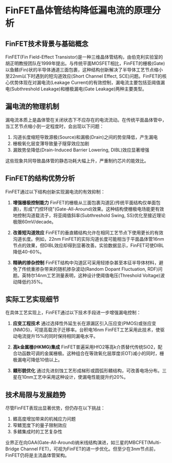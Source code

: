 # FinFET晶体管结构降低漏电流的原理分析

## FinFET技术背景与基础概念

FinFET(Fin Field-Effect Transistor)是一种三维晶体管结构，由伯克利实验室的胡正明教授团队在1999年提出。与传统平面MOSFET相比，FinFET的栅极(Gate)以鱼鳍(Fin)状的半导体通道三面包裹，这种结构创新解决了半导体工艺节点缩小至22nm以下时遇到的短沟道效应(Short Channel Effect, SCE)问题。FinFET的核心优势体现在对漏电流(Leakage Current)的有效控制，漏电流主要包括亚阈值漏电(Subthreshold Leakage)和栅极漏电(Gate Leakage)两种主要类型。

## 漏电流的物理机制

漏电流本质上是晶体管在关闭状态下不应存在的电流流动。在传统平面晶体管中，当工艺节点缩小到一定程度时，会出现以下问题：
1. 沟道长度缩短导致源极(Source)和漏极(Drain)之间的势垒降低，产生漏电
2. 栅极氧化层变薄导致量子隧穿效应加剧
3. 漏致势垒降低(Drain-Induced Barrier Lowering, DIBL)效应显著增强

这些现象共同导致晶体管的静态功耗大幅上升，严重制约芯片的能效比。

## FinFET的结构优势分析

FinFET通过以下结构创新实现漏电流的有效抑制：

1. **增强栅极控制能力**
FinFET的栅极从三面包裹沟道区(传统平面结构仅单面包裹)，形成"门控环绕"(Gate-All-Around)效果。这种结构使栅极电场能更有效地控制沟道载流子，将亚阈值斜率(Subthreshold Swing, SS)优化至接近理论极限60mV/decade。

2. **改善短沟道效应**
FinFET的垂直鳍结构允许在相同工艺节点下使用更长的有效沟道长度。例如，22nm FinFET的实际沟道长度可能相当于平面晶体管16nm节点的效果，但DIBL效应却得到显著改善。实验数据显示，FinFET可使DIBL降低40-60%。

3. **精确的掺杂控制**
FinFET结构中沟道区可采用轻掺杂甚至本征半导体材料，避免了传统重掺杂带来的随机掺杂波动(Random Dopant Fluctuation, RDF)问题。英特尔14nm工艺测量表明，这种设计使阈值电压(Threshold Voltage)波动降低约35%。

## 实际工艺实现细节

在具体工艺实现上，FinFET通过以下技术手段进一步增强漏电控制：

1. **应变工程技术**
通过选择性外延生长在源漏区引入压应变(PMOS)或张应变(NMOS)，可提高载流子迁移率。台积电16nm FinFET工艺采用此技术，使驱动电流提升15%的同时保持相同漏电水平。

2. **高k金属栅(HKMG)集成**
FinFET普遍采用HfO2等高k介质替代传统SiO2，配合功函数可调的金属栅极。这种组合在等效氧化层厚度(EOT)减小的同时，栅极漏电可降低10倍以上。

3. **鳍形貌优化**
通过先进刻蚀工艺形成梯形或圆弧形鳍结构，可改善电场分布。三星在10nm工艺中采用这种设计，使漏电性能提升约20%。

## 技术局限与发展趋势

尽管FinFET表现出显著优势，但仍存在以下挑战：
1. 鳍高度增加带来的机械应力问题
2. 窄鳍宽度下的量子限制效应
3. 多鳍集成时的工艺复杂性

业界正在向GAA(Gate-All-Around)纳米线结构演进，如三星的MBCFET(Multi-Bridge Channel FET)，可视为FinFET的进一步优化。但至少在3nm节点前，FinFET仍将是主流晶体管架构。